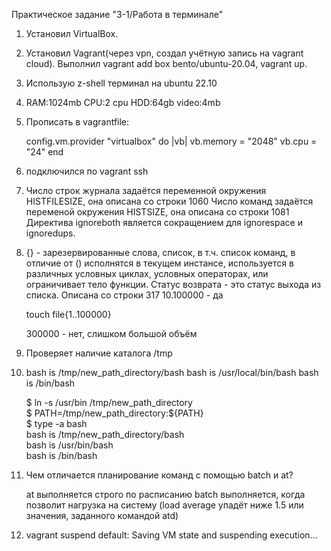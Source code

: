    Практическое задание "3-1/Работа в терминале"
1. Установил VirtualBox.
2. Установил Vagrant(через vpn, создал учётную запись на vagrant cloud). Выполнил vagrant add box bento/ubuntu-20.04, vagrant up.
3. Использую z-shell терминал на ubuntu 22.10 
4. RAM:1024mb
   CPU:2 cpu
   HDD:64gb
   video:4mb
5. 
   Прописать в vagrantfile:

   config.vm.provider "virtualbox" do |vb| 
     vb.memory = "2048" 
     vb.cpu = "24"
   end

6. подключился по vagrant ssh 
8. Число строк журнала задаётся переменной окружения HISTFILESIZE, она описана со строки 1060
   Число команд задаётся переменой окружения HISTSIZE, она описана со строки 1081
   Директива ignoreboth является сокращением для ignorespace и ignoredups.

9. {} - зарезервированные слова, список, в т.ч. список команд, в отличие от () исполнятся в текущем инстансе, используется в различных условных циклах, условных операторах, или ограничивает тело функции. Статус возврата - это статус выхода из списка.
   Описана со строки 317
10.100000 - да

   touch file{1..100000}

   300000 - нет, слишком большой объём

11. Проверяет наличие каталога /tmp
12. 
    bash is /tmp/new_path_directory/bash
    bash is /usr/local/bin/bash
    bash is /bin/bash

    $ ln -s /usr/bin /tmp/new_path_directory  
    $ PATH=/tmp/new_path_directory:${PATH}  
    $ type -a bash  
    bash is /tmp/new_path_directory/bash  
    bash is /usr/bin/bash  
    bash is /bin/bash  

13. Чем отличается планирование команд с помощью batch и at?

    at выполняется строго по расписанию
    batch выполняется, когда позволит нагрузка на систему (load average упадёт ниже 1.5 или значения, заданного командой atd)

14. vagrant suspend
    default: Saving VM state and suspending execution...
